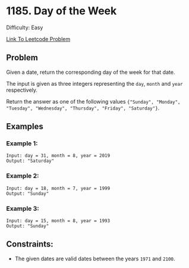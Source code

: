# 1185. Day of the Week
Difficulty: Easy

[Link To Leetcode Problem](https://leetcode.com/problems/day-of-the-week/)

## Problem
Given a date, return the corresponding day of the week for that date.

The input is given as three integers representing the `day`, `month` and `year` respectively.

Return the answer as one of the following values `{"Sunday", "Monday", "Tuesday", "Wednesday", "Thursday", "Friday", "Saturday"}`.

## Examples
### Example 1:
```
Input: day = 31, month = 8, year = 2019
Output: "Saturday"
```
### Example 2:
```
Input: day = 18, month = 7, year = 1999
Output: "Sunday"
```
### Example 3:
```
Input: day = 15, month = 8, year = 1993
Output: "Sunday"
```

## Constraints:
- The given dates are valid dates between the years `1971` and `2100`.